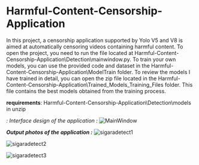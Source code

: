 # Harmful-Content-Censorship-Application

In this project, a censorship application supported by Yolo V5 and V8 is aimed at automatically censoring videos containing harmful content.
To open the project, you need to run the file located at Harmful-Content-Censorship-Application\Detection\mainwindow.py.
To train your own models, you can use the provided code and dataset in the Harmful-Content-Censorship-Application\ModelTrain folder.
To review the models I have trained in detail, you can open the zip file located in the Harmful-Content-Censorship-Application\Trained_Models_Training_Files folder. This file contains the best models obtained from the training process.

**requirements**: Harmful-Content-Censorship-Application\Detection\models in unzip

*: Interface design of the application :*
![MainWindow](https://github.com/user-attachments/assets/451c621d-0311-4980-94b7-80a3cdd5385b)

***Output photos of the application :***
![sigaradetect1](https://github.com/user-attachments/assets/1ef30e96-9244-4d32-8f44-3b5a637aae66)

![sigaradetect2](https://github.com/user-attachments/assets/be0b4497-8942-445f-b3c1-6e7cc85d2cd5)

![sigaradetect3](https://github.com/user-attachments/assets/917cfe2f-7711-4804-8e2f-4127df0fa9c5)
